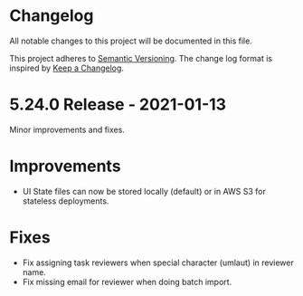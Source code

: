 # Changelog
All notable changes to this project will be documented in this file.

This project adheres to [Semantic Versioning](https://semver.org/spec/v2.0.0.html).
The change log format is inspired by [Keep a Changelog](https://keepachangelog.com/en/1.0.0/).


# 5.24.0 Release - 2021-01-13
Minor improvements and fixes.

# Improvements
- UI State files can now be stored locally (default) or in AWS S3 for stateless deployments.

# Fixes
- Fix assigning task reviewers when special character (umlaut) in reviewer name.
- Fix missing email for reviewer when doing batch import.

